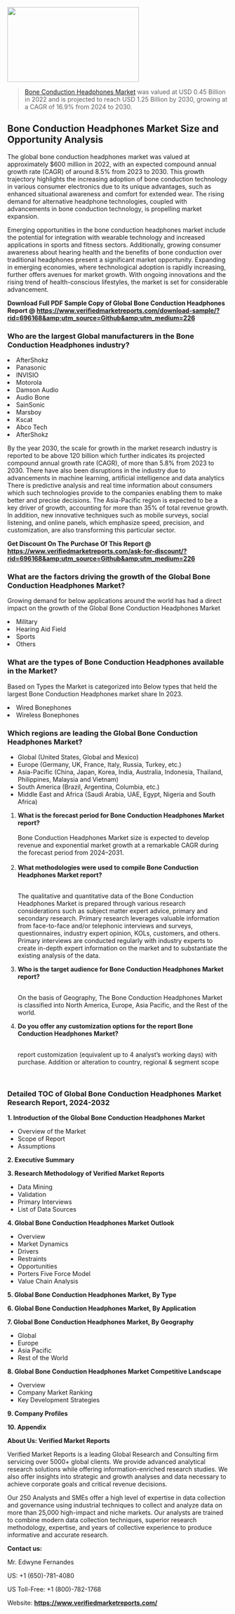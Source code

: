 <img src="https://ffe5etoiles.com/wp-content/uploads/2024/12/MST1-300x171.png" alt="" width="300" height="171" class="alignnone size-medium wp-image-20088" /><blockquote><p><p><a href="https://www.verifiedmarketreports.com/download-sample/?rid=696168&utm_source=Github&utm_medium=226" target="_blank">Bone Conduction Headphones Market</a> was valued at USD 0.45 Billion in 2022 and is projected to reach USD 1.25 Billion by 2030, growing at a CAGR of 16.9% from 2024 to 2030.</p></blockquote><p><h2>Bone Conduction Headphones Market Size and Opportunity Analysis</h2><p>The global bone conduction headphones market was valued at approximately $600 million in 2022, with an expected compound annual growth rate (CAGR) of around 8.5% from 2023 to 2030. This growth trajectory highlights the increasing adoption of bone conduction technology in various consumer electronics due to its unique advantages, such as enhanced situational awareness and comfort for extended wear. The rising demand for alternative headphone technologies, coupled with advancements in bone conduction technology, is propelling market expansion.</p><p>Emerging opportunities in the bone conduction headphones market include the potential for integration with wearable technology and increased applications in sports and fitness sectors. Additionally, growing consumer awareness about hearing health and the benefits of bone conduction over traditional headphones present a significant market opportunity. Expanding in emerging economies, where technological adoption is rapidly increasing, further offers avenues for market growth. With ongoing innovations and the rising trend of health-conscious lifestyles, the market is set for considerable advancement.</p></p><p class=""><strong>Download Full PDF Sample Copy of Global Bone Conduction Headphones Report @ <a href="https://www.verifiedmarketreports.com/download-sample/?rid=696168&amp;utm_source=Github&amp;utm_medium=226" target="_blank">https://www.verifiedmarketreports.com/download-sample/?rid=696168&amp;utm_source=Github&amp;utm_medium=226</a></strong></p><h3 id="" class="">Who are the largest Global manufacturers in the Bone Conduction Headphones industry?</h3><p><li>AfterShokz</li><li> Panasonic</li><li> INVISIO</li><li> Motorola</li><li> Damson Audio</li><li> Audio Bone</li><li> SainSonic</li><li> Marsboy</li><li> Kscat</li><li> Abco Tech</li><li> AfterShokz</li></p><div class=""><div class="" dir="" data-message-author-role="" data-message-id="" data-message-model-slug=""><div class=""><div class=""><div class=""><div class="" dir="" data-message-author-role="" data-message-id="" data-message-model-slug=""><div class=""><div class=""><p>By the year 2030, the scale for growth in the market research industry is reported to be above 120 billion which further indicates its projected compound annual growth rate (CAGR), of more than 5.8% from 2023 to 2030. There have also been disruptions in the industry due to advancements in machine learning, artificial intelligence and data analytics There is predictive analysis and real time information about consumers which such technologies provide to the companies enabling them to make better and precise decisions. The Asia-Pacific region is expected to be a key driver of growth, accounting for more than 35% of total revenue growth. In addition, new innovative techniques such as mobile surveys, social listening, and online panels, which emphasize speed, precision, and customization, are also transforming this particular sector.</p><p><strong>Get Discount On The Purchase Of This Report @&nbsp; <a href="https://www.verifiedmarketreports.com/ask-for-discount/?rid=696168&amp;utm_source=Github&amp;utm_medium=226" target="_blank">https://www.verifiedmarketreports.com/ask-for-discount/?rid=696168&amp;utm_source=Github&amp;utm_medium=226</a></strong></p></div></div></div></div></div></div></div></div><h3 id="" class="">What are the factors driving the growth of the Global Bone Conduction Headphones Market?</h3><p id="" class="">Growing demand for below applications around the world has had a direct impact on the growth of the Global Bone Conduction Headphones Market</p><p id="" class=""><li>Military</li><li> Hearing Aid Field</li><li> Sports</li><li> Others</li></p><h3 id="" class="">What are the types of Bone Conduction Headphones available in the Market?</h3><p id="" class="">Based on Types the Market is categorized into Below types that held the largest Bone Conduction Headphones market share In 2023.</p><p id="" class=""><li>Wired Bonephones</li><li> Wireless Bonephones</li></p><h3 id="" class="">Which regions are leading the Global Bone Conduction Headphones Market?</h3><ul><li>Global (United States, Global and Mexico)</li><li>Europe (Germany, UK, France, Italy, Russia, Turkey, etc.)</li><li>Asia-Pacific (China, Japan, Korea, India, Australia, Indonesia, Thailand, Philippines, Malaysia and Vietnam)</li><li>South America (Brazil, Argentina, Columbia, etc.)</li><li>Middle East and Africa (Saudi Arabia, UAE, Egypt, Nigeria and South Africa)</li></ul><p><ol><li><strong>What is the forecast period for Bone Conduction Headphones Market report?<br /></strong><br /><span data-sheets-root="1" data-sheets-value="{&quot;1&quot;:2,&quot;2&quot;:&quot;XXXX size is expected to develop revenue and exponential market growth at a remarkable CAGR during the forecast period from 2024&ndash;2030.&quot;}" data-sheets-userformat="{&quot;2&quot;:12674,&quot;4&quot;:{&quot;1&quot;:2,&quot;2&quot;:16776960},&quot;10&quot;:2,&quot;11&quot;:0,&quot;15&quot;:&quot;Arial&quot;,&quot;16&quot;:12}">Bone Conduction Headphones Market size is expected to develop revenue and exponential market growth at a remarkable CAGR during the forecast period from 2024&ndash;2031.</span><br /><br /></li><li><strong>What methodologies were used to compile Bone Conduction Headphones Market report?<br /><br /></strong><p>The qualitative and quantitative data of the&nbsp;Bone Conduction Headphones Market is prepared through various research considerations such as subject matter expert advice, primary and secondary research. Primary research leverages valuable information from face-to-face and/or telephonic interviews and surveys, questionnaires, industry expert opinion, KOLs, customers, and others. Primary interviews are conducted regularly with industry experts to create in-depth expert information on the market and to substantiate the existing analysis of the data.&nbsp;</p></li><li><strong>Who is the target audience for Bone Conduction Headphones Market report?<br /><br /></strong><p>On the basis of Geography, The&nbsp;Bone Conduction Headphones Market is classified into North America, Europe, Asia Pacific, and the Rest of the world.</p></li><li><strong>Do you offer any customization options for the report Bone Conduction Headphones Market?<br /><br /></strong><p>report customization (equivalent up to 4 analyst&rsquo;s working days) with purchase. Addition or alteration to country, regional &amp; segment scope</p><p>&nbsp;</p></li></ol></p><h3 id="" class="">Detailed TOC of Global Bone Conduction Headphones Market Research Report, 2024-2032</h3><p id="" class=""><strong>1. Introduction of the Global Bone Conduction Headphones Market</strong></p><ul><li>Overview of the Market</li><li>Scope of Report</li><li>Assumptions</li></ul><p id="" class=""><strong>2. Executive Summary</strong></p><p id="" class=""><strong>3. Research Methodology of&nbsp;Verified Market Reports</strong></p><ul><li>Data Mining</li><li>Validation</li><li>Primary Interviews</li><li>List of Data Sources</li></ul><p id="" class=""><strong>4. Global Bone Conduction Headphones Market Outlook</strong></p><ul><li>Overview</li><li>Market Dynamics</li><li>Drivers</li><li>Restraints</li><li>Opportunities</li><li>Porters Five Force Model</li><li>Value Chain Analysis</li></ul><p id="" class=""><strong>5. Global Bone Conduction Headphones Market, By&nbsp;Type</strong></p><p id="" class=""><strong>6. Global Bone Conduction Headphones Market, By Application</strong></p><p id="" class=""><strong>7. Global Bone Conduction Headphones Market, By Geography</strong></p><ul><li>Global</li><li>Europe</li><li>Asia Pacific</li><li>Rest of the World</li></ul><p id="" class=""><strong>8. Global Bone Conduction Headphones Market Competitive Landscape</strong></p><ul><li>Overview</li><li>Company Market Ranking</li><li>Key Development Strategies</li></ul><p id="" class=""><strong>9. Company Profiles</strong></p><p id="" class=""><strong>10. Appendix</strong></p><p id="" class=""><strong>About Us: Verified Market Reports</strong></p><p id="" class="">Verified Market Reports is a leading Global Research and Consulting firm servicing over 5000+ global clients. We provide advanced analytical research solutions while offering information-enriched research studies. We also offer insights into strategic and growth analyses and data necessary to achieve corporate goals and critical revenue decisions.</p><p id="" class="">Our 250 Analysts and SMEs offer a high level of expertise in data collection and governance using industrial techniques to collect and analyze data on more than 25,000 high-impact and niche markets. Our analysts are trained to combine modern data collection techniques, superior research methodology, expertise, and years of collective experience to produce informative and accurate research.</p><p id="" class=""><strong>Contact us:</strong></p><p id="" class="">Mr. Edwyne Fernandes</p><p id="" class="">US: +1 (650)-781-4080</p><p id="" class="">US Toll-Free: +1 (800)-782-1768</p><p id="" class="">Website: <a target="" data-test-app-aware-link=""><strong>https://www.verifiedmarketreports.com/</strong></a></p>
